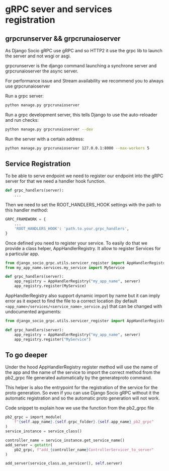 # gRPC sever and services registration


## grpcrunserver && grpcrunaioserver

As Django Socio gRPC use gRPC and so HTTP2 it use the grpc lib to launch the server and not wsgi or asgi.

grpcrunserver is the django command launching a synchrone server and grpcrunaioserver the async server.

For performance issue and Stream availability we recommend you to always use grpcrunaioserver

Run a grpc server:

```bash
python manage.py grpcrunaioserver
```

Run a grpc development server, this tells Django to use the auto-reloader and run checks:

```bash
python manage.py grpcrunaioserver --dev
```

Run the server with a certain address:

```bash
python manage.py grpcrunaioserver 127.0.0.1:8000 --max-workers 5
```

## Service Registration

To be able to serve endpoint we need to register our endpoint into the gRPC server for that we need a handler hook function.

```python
def grpc_handlers(server):
    ...
```

Then we need to set the ROOT_HANDLERS_HOOK settings with the path to this handler method:

```python
GRPC_FRAMEWORK = {
    ...
    'ROOT_HANDLERS_HOOK': 'path.to.your.grpc_handlers',
}
```

Once defined you need to register your service. To easily do that we provide a class helper, AppHandlerRegistry. It allow to register Services for a particular app.


```python
from django_socio_grpc.utils.servicer_register import AppHandlerRegistry
from my_app_name.services.my_service import MyService

def grpc_handlers(server):
    app_registry = AppHandlerRegistry("my_app_name", server)
    app_registry.register(MyService)
```


AppHandlerRegistry also support dynamic import by name but it can imply error as it expect to find the file to a correct location (by default `<app_name>/services/<service_name>_service.py`) that can be changed with undocumented arguments:

```python
from django_socio_grpc.utils.servicer_register import AppHandlerRegistry

def grpc_handlers(server):
    app_registry = AppHandlerRegistry("my_app_name", server)
    app_registry.register("MyService")
```

## To go deeper

Under the hood AppHandlerRegistry register method will use the name of the app and the name of the service to import the correct method from the pb2_grpc file generated automatically by the generateproto command.

This helper is also the entrypoint for the registration of the service for the proto generation. So even if you can use Django Socio gRPC without it the automatic registration and so the automatic proto generation will not work.

Code snippet to explain how we use the function from the pb2_grpc file

```python
pb2_grpc = import_module(
    f"{self.app_name}.{self.grpc_folder}.{self.app_name}_pb2_grpc"
)
service_instance = service_class()

controller_name = service_instance.get_service_name()
add_server = getattr(
    pb2_grpc, f"add_{controller_name}ControllerServicer_to_server"
)

add_server(service_class.as_servicer(), self.server)
```
